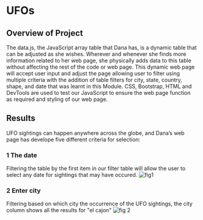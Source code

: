 # UFOs

## Overview of Project
The data.js, the JavaScript array table that Dana has, is a dynamic table that can be adjusted as she wishes. Wherever and whenever she finds more information related to her web page, she physically adds data to this table without affecting the rest of the code or web page.  This dynamic web page will accept user input and adjust the page allowing user to filter using multiple criteria with the addition of table filters for city, state, country, shape, and date that was learnt in this Module. CSS, Bootstrap, HTML and DevTools are used to test our JavaScript to ensure the web page function as required and styling of our web page.

## Results
UFO sightings can happen anywhere across the globe, and Dana’s web page has develope five different criteria for selection:
### 1 The date
Filtering the table by the first item in our filter table will allow the user to select any date for sightings that may have occured.
![fig1](https://user-images.githubusercontent.com/78861458/116831857-db195980-ab7f-11eb-9995-b247be053d04.png)

### 2 Enter city
Filtering based on which city the occurrence of the UFO sightings, the city column shows all the results for "el cajon" 
![fig 2](https://user-images.githubusercontent.com/78861458/116831956-7f9b9b80-ab80-11eb-9a55-bf4cf7fb562d.png)

